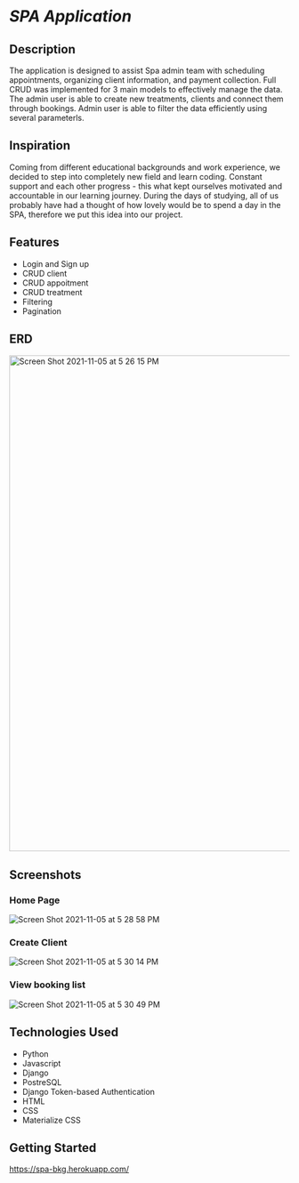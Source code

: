 # _SPA Application_

## Description

The application is designed to assist Spa admin team with scheduling appointments, organizing client information, and payment collection. 
Full CRUD was implemented for 3 main models to effectively manage the data. The admin user is able to create new treatments, clients and connect them through 
bookings. Admin user is able to filter the data efficiently using several parameterls. 

## Inspiration

Coming from different educational backgrounds and work experience, we decided to step into completely new field and learn coding.
Constant support and each other progress - this what kept ourselves motivated and accountable in our learning journey.
During the days of studying, all of us probably have had a thought of how lovely would be to spend a day in the SPA,
therefore we put this idea into our project.

## Features

* Login and Sign up
* CRUD client
* CRUD appoitment
* CRUD treatment
* Filtering 
* Pagination

## ERD 

<img width="892" alt="Screen Shot 2021-11-05 at 5 26 15 PM" src="https://user-images.githubusercontent.com/79238258/140580768-ffab71b6-edac-4721-9b3f-132c403f4511.png">

## Screenshots

### Home Page

![Screen Shot 2021-11-05 at 5 28 58 PM](https://user-images.githubusercontent.com/79238258/140580844-4a908b9f-859d-4c43-be5d-d8a9ba66e7c9.png)

### Create Client

![Screen Shot 2021-11-05 at 5 30 14 PM](https://user-images.githubusercontent.com/79238258/140581048-d2c6328b-6abd-4e94-b982-048b982a44fd.png)

### View booking list

![Screen Shot 2021-11-05 at 5 30 49 PM](https://user-images.githubusercontent.com/79238258/140581144-38676aa7-19f8-4f7c-9900-28b6cf866c8b.png)


## Technologies Used


* Python
* Javascript
* Django
* PostreSQL
* Django Token-based Authentication
* HTML
* CSS
* Materialize CSS


## Getting Started

https://spa-bkg.herokuapp.com/



